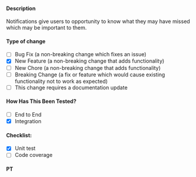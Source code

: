 #### Description
Notifications give users to opportunity to know what they may have missed which may be important to them.
#### Type of change
- [ ] Bug Fix (a non-breaking change which fixes an issue)
- [x] New Feature (a non-breaking change that adds functionality)
- [ ] New Chore (a non-breaking change that adds functionality)
- [ ] Breaking Change (a fix or feature which would cause existing functionality not to work as expected)
- [ ] This change requires a documentation update
#### How Has This Been Tested?
- [ ] End to End
- [x] Integration
#### Checklist:
- [x] Unit test
- [ ] Code coverage
#### PT
